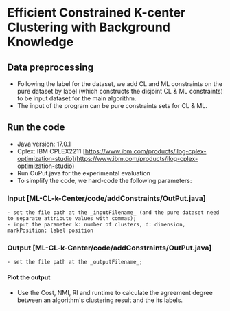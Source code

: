 # Efficient Constrained K-center Clustering with Background Knowledge

  ## Data preprocessing 

  - Following the label for the dataset, we add CL and ML constraints on the pure dataset by label (which constructs the disjoint CL & ML constraints) to be input dataset for the main algorithm.
  - The input of the program can be pure constraints sets for CL & ML.

  ## Run the code 

  - Java version: 17.0.1
  - Cplex: IBM CPLEX2211 [https://www.ibm.com/products/ilog-cplex-optimization-studio](https://www.ibm.com/products/ilog-cplex-optimization-studio)
  - Run OuPut.java for the experimental evaluation
  - To simplify the code, we hard-code the following parameters: 

   ### Input [ML-CL-k-Center/code/addConstraints/OutPut.java]

    - set the file path at the _inputFilename_ (and the pure dataset need to separate attribute values with commas);
    - input the parameter k: number of clusters, d: dimension, markPosition: label position

  ### Output [ML-CL-k-Center/code/addConstraints/OutPut.java]

    - set the file path at the _outputFilename_;

  #### Plot the output

  - Use the Cost, NMI, RI and runtime to calculate the agreement degree between an algorithm's clustering result and the its labels. 
